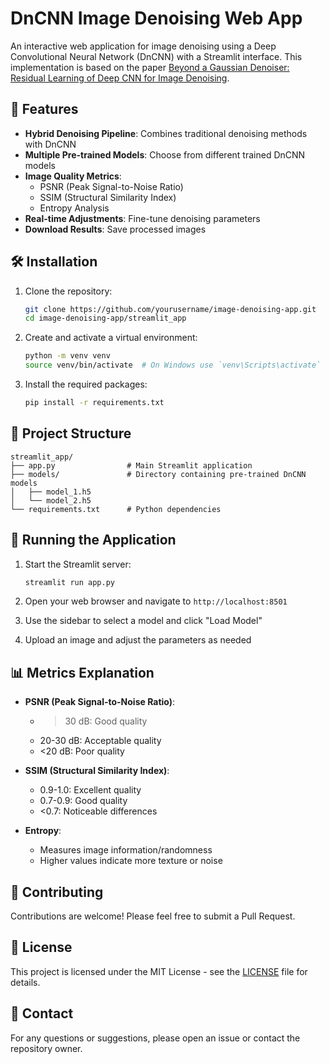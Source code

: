 # DnCNN Image Denoising Web App

An interactive web application for image denoising using a Deep Convolutional Neural Network (DnCNN) with a Streamlit interface. This implementation is based on the paper [Beyond a Gaussian Denoiser: Residual Learning of Deep CNN for Image Denoising](http://www4.comp.polyu.edu.hk/~cslzhang/paper/DnCNN.pdf).

## 🚀 Features

- **Hybrid Denoising Pipeline**: Combines traditional denoising methods with DnCNN
- **Multiple Pre-trained Models**: Choose from different trained DnCNN models
- **Image Quality Metrics**:
  - PSNR (Peak Signal-to-Noise Ratio)
  - SSIM (Structural Similarity Index)
  - Entropy Analysis
- **Real-time Adjustments**: Fine-tune denoising parameters
- **Download Results**: Save processed images

## 🛠️ Installation

1. Clone the repository:
   ```bash
   git clone https://github.com/yourusername/image-denoising-app.git
   cd image-denoising-app/streamlit_app
   ```

2. Create and activate a virtual environment:
   ```bash
   python -m venv venv
   source venv/bin/activate  # On Windows use `venv\Scripts\activate`
   ```

3. Install the required packages:
   ```bash
   pip install -r requirements.txt
   ```

## 📂 Project Structure

```
streamlit_app/
├── app.py                # Main Streamlit application
├── models/               # Directory containing pre-trained DnCNN models
│   ├── model_1.h5
│   └── model_2.h5
└── requirements.txt      # Python dependencies
```

## 🚀 Running the Application

1. Start the Streamlit server:
   ```bash
   streamlit run app.py
   ```

2. Open your web browser and navigate to `http://localhost:8501`

3. Use the sidebar to select a model and click "Load Model"

4. Upload an image and adjust the parameters as needed

## 📊 Metrics Explanation

- **PSNR (Peak Signal-to-Noise Ratio)**:
  - >30 dB: Good quality
  - 20-30 dB: Acceptable quality
  - <20 dB: Poor quality

- **SSIM (Structural Similarity Index)**:
  - 0.9-1.0: Excellent quality
  - 0.7-0.9: Good quality
  - <0.7: Noticeable differences

- **Entropy**:
  - Measures image information/randomness
  - Higher values indicate more texture or noise

## 🤝 Contributing

Contributions are welcome! Please feel free to submit a Pull Request.

## 📄 License

This project is licensed under the MIT License - see the [LICENSE](LICENSE) file for details.

## 📧 Contact

For any questions or suggestions, please open an issue or contact the repository owner.






